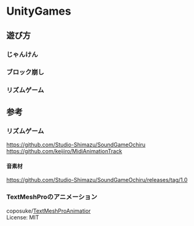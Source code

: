 # UnityGames
## 遊び方
### じゃんけん
### ブロック崩し
### リズムゲーム


## 参考
### リズムゲーム
https://github.com/Studio-Shimazu/SoundGameOchiru  
https://github.com/keijiro/MidiAnimationTrack
#### 音素材
https://github.com/Studio-Shimazu/SoundGameOchiru/releases/tag/1.0

### TextMeshProのアニメーション
coposuke/[TextMeshProAnimatior](https://github.com/coposuke/TextMeshProAnimator#--play-by-progress)  
License: MIT
